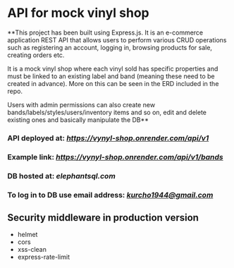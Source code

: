 # API for mock vinyl shop

**This project has been built using Express.js. It is an e-commerce application REST API that allows users to perform various CRUD operations such as registering an account, logging in, browsing products for sale, creating orders etc. 

It is a mock vinyl shop where each vinyl sold has specific properties and must be linked to an existing label and band (meaning these need to be created in advance). More on this can be seen in the ERD included in the repo.

Users with admin permissions can also create new bands/labels/styles/users/inventory items and so on, edit and delete existing ones and basically manipulate the DB**

### API deployed at: *https://vynyl-shop.onrender.com/api/v1*

### Example link: *https://vynyl-shop.onrender.com/api/v1/bands*  

### DB hosted at: *elephantsql.com*

### To log in to DB use email address: *kurcho1944@gmail.com*


## Security middleware in production version
- helmet
- cors
- xss-clean
- express-rate-limit

